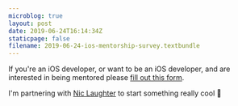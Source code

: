 ```yaml
---
microblog: true
layout: post
date: 2019-06-24T16:14:34Z
staticpage: false
filename: 2019-06-24-ios-mentorship-survey.textbundle
---
```

If you're an iOS developer, or want to be an iOS developer, and are interested in being mentored please [fill out this form](https://t.co/8vejziHMQM).

I'm partnering with [Nic Laughter](https://twitter.com/nictheawesome) to start something really cool 🙂
